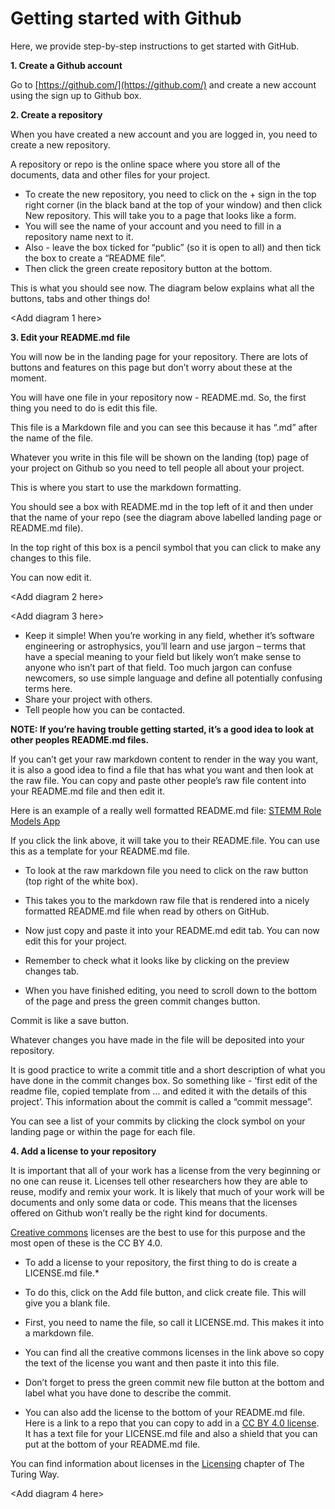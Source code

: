 # Getting started with Github

Here, we provide step-by-step instructions to get started with GitHub.

**1. Create a Github account**

Go to [https://github.com/](https://github.com/) and create a new account using the sign up to Github box.

**2. Create a repository**

When you have created a new account and you are logged in, you need to create a new repository. 

A repository or repo is the online space where you store all of the documents, data and other files for your project. 

* To create the new repository, you need to click on the + sign in the top right corner (in the black band at the top of your window) and then click New repository. This will take you to a page that looks like a form. 
* You will see the name of your account and you need to fill in a repository name next to it. 
* Also - leave the box ticked for “public” (so it is open to all) and then tick the box to create a “README file”.
* Then click the green create repository button at the bottom.

This is what you should see now. The diagram below explains what all the buttons, tabs and other things do!

<Add diagram 1 here>

**3. Edit your README.md file**

You will now be in the landing page for your repository. 
There are lots of buttons and features on this page but don’t worry about these at the moment.

You will have one file in your repository now - README.md. So, the first thing you need to do is edit this file. 

This file is a Markdown file and you can see this because it has “.md” after the name of the file. 

Whatever you write in this file will be shown on the landing (top) page of your project on Github so you need to tell people all about your project. 

This is where you start to use the markdown formatting. 

You should see a box with README.md in the top left of it and then under that the name of your repo (see the diagram above labelled landing page or README.md file).

In the top right of this box is a pencil symbol that you can click to make any changes  to this file. 

You can now edit it.

<Add diagram 2 here>

<Add diagram 3 here>

* Keep it simple! When you’re working in any field, whether it’s software engineering or astrophysics, you’ll learn and use jargon – terms that have a special meaning to your field but likely won’t make sense to anyone who isn’t part of that field. Too much jargon can confuse newcomers, so use simple language and define all potentially confusing terms here.
* Share your project with others.
* Tell people how you can be contacted.

**NOTE: If you’re having trouble getting started, it’s a good idea to look at other peoples README.md files.**

If you can’t get your raw markdown content to render in the way you want, it is also a good idea to find a file that has what you want and then look at the raw file. 
You can copy and paste other people’s raw file content into your README.md file and then edit it.

Here is an example of a really well formatted README.md file: [STEMM Role Models App](https://github.com/KirstieJane/STEMMRoleModels/blob/gh-pages/README.md)

If you click the link above, it will take you to their README.file. You can use this as a template for your README.md file.

* To look at the raw markdown file you need to click on the raw button (top right of the white box). 

* This takes you to the markdown raw file that is rendered into a nicely formatted README.md file when read by others on GitHub. 

* Now just copy and paste it into your README.md edit tab. You can now edit this for your project.

* Remember to check what it looks like by clicking on the preview changes tab. 

* When you have finished editing, you need to scroll down to the bottom of the page and press the green commit changes button. 

Commit is like a save button. 

Whatever changes you have made in the file will be deposited into your repository. 

It is good practice to write a commit title and a short description of what you have done in the commit changes box. 
So something like - ‘first edit of the readme file, copied template from … and edited it with the details of this project’.
This information about the commit is called a “commit message”.

You can see a list of your commits by clicking the clock symbol on your landing page or within the page for each file. 

**4. Add a license to your repository**

It is important that all of your work has a license from the very beginning or no one can reuse it. Licenses tell other researchers how they are able to reuse, modify and remix your work.
It is likely that much of your work will be documents and only some data or code. 
This means that the licenses offered on Github won’t really be the right kind for documents. 

[Creative commons](https://creativecommons.org/licenses/) licenses are the best to use for this purpose and the most open of these is the CC BY 4.0.

* To add a license to your repository, the first thing to do is create a LICENSE.md file.*

* To do this, click on the Add file button, and click create file. This will give you a blank file. 
* First, you need to name the file, so call it LICENSE.md. This makes it into a markdown file. 
* You can find all the creative commons licenses in the link above so copy the text of the license you want and then paste it into this file. 
* Don’t forget to press the green commit new file button at the bottom and label what you have done to describe the commit.
* You can also add the license to the bottom of your README.md file. Here is a link to a repo that you can copy to add in a [CC BY 4.0 license](https://github.com/santisoler/cc-licenses).
It has a text file for your LICENSE.md file and also a shield that you can put at the bottom of your README.md file.

You can find information about licenses in the [Licensing](../licensing) chapter of The Turing Way.

<Add diagram 4 here>


